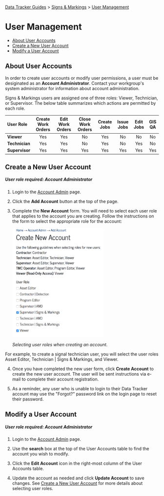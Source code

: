 [Data Tracker Guides](./) > [Signs & Markings](/signs_markings#signs-and-markings-data-tracker-user-guides) > [User Management](user_management.md)

# User Management

- [About User Accounts](#about-user-accounts)
- [Create a New User Account](#create-a-new-user-account)
- [Modify a User Account](#modify-a-user-account)

## About User Accounts

In order to create user accounts or modify user permissions, a user must be desiginated as an **Account Administrator**. Contact your workgroup's system administrator for information about account administration.

Signs & Markings users are assigned one of three roles: Viewer, Technician, or Supervisor. The below table summarizes which actions are permitted by each role.

User Role       | Create Work Orders | Edit Work Orders | Close Work Orders |Create Jobs | Issue Jobs | Edit Jobs | GIS QA |
:---            | :---:              | :---:            | :---:             |:---:        | :---:       | :---:      | :---:  |
**Viewer**      | Yes                | Yes              | No                |Yes          | No          | No         | No     |
**Technician**  | Yes                | Yes              | No                |Yes          | No          | Yes        | No     |
**Supervisor**  | Yes                | Yes              | Yes               |Yes          | Yes         | Yes        | Yes    |

## Create a New User Account

##### User role required: Account Administrator

1. Login to the [Account Admin](http://transportation.austintexas.io/data-tracker/#home/account-admin2/add-account/) page.

2. Click the **Add Account** button at the top of the page.

3. Complete the **New Account** form. You will need to select each user role that applies to the account you are creating. Follow the instructions on the form to select the appropriate role for the account:

    <img src="../images/user_role_selection.png" width="300">

    *Selecting user roles when creating an account.*

For example, to create a signal technician user, you will select the user roles Asset Editor, Technician \| Signs & Markings, and Viewer.

4. Once you have completed the new user form, click **Create Account** to create the new user account. The user will be sent instructions via e-mail to complete their account registration.

5. As a reminder, any user who is unable to login to their Data Tracker account may use the "Forgot?" password link on the login page to reset their password.

## Modify a User Account

##### User role required: Account Administrator

1. Login to the [Account Admin](http://transportation.austintexas.io/data-tracker/#home/account-admin2/add-account/) page.

2. Use the **search** box at the top of the User Accounts table to find the account you wish to modify.

3. Click the **Edit Account** icon in the right-most column of the User Accounts table.

4. Update the account as needed and click **Update Account** to save changes. See [Create a New User Account](#create-a-new-user-account) for more details about selecting user roles.













